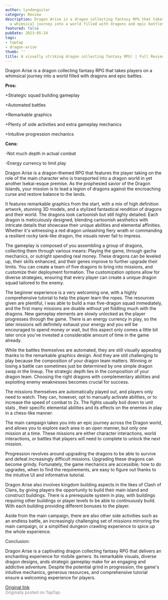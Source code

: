 ```yaml
---
author: lyndonguitar
category: Review
description: Dragon Arise is a dragon collecting fantasy RPG that takes players on
  a whimsical journey into a world filled with dragons and epic battles.
featured: false
pubDate: 2023-05-24
tags:
- taptap
- dragon-arise
thumb: ''
title: A visually striking dragon collecting fantasy RPG! | Full Review - Dragon Arise
---
```


Dragon Arise is a dragon collecting fantasy RPG that takes players on a whimsical journey into a world filled with dragons and epic battles.


**Pros:**


+Strategic squad building gameplay

+Automated battles

+Remarkable graphics

+Plenty of side activities and extra gameplay mechanics

+Intuitive progression mechanics


**Cons:**


-Not much depth in actual combat

-Energy currency to limit play

Dragon Arise is a dragon-themed RPG that features the player taking on the role of the main character who is transported into a dragon world in yet another Isekai-esque premise. As the prophesied savior of the Dragon Islands, your mission is to lead a legion of dragons against the encroaching curse and restore balance to the lands.

It features remarkable graphics from the start, with a mix of high definition artwork, stunning 3D models, and a stylized fantastical rendition of dragons and their world. The dragons look cartoonish but still highly detailed. Each dragon is meticulously designed, blending cartoonish aesthetics with intricate details that showcase their unique abilities and elemental affinities. Whether it's witnessing a red dragon unleashing fiery wrath or commanding a resilient rocky tank-like dragon, the visuals never fail to impress.

The gameplay is composed of you assembling a group of dragons, collecting them through various means: Playing the game, through gacha mechanics, or outright spending real money. These dragons can be leveled up, their skills enhanced, and their genes improve to further upgrade their limits. You can create a team of five dragons to bring into missions, and customize their deployment formation. The customization options allow for diverse strategies, ensuring that every player can create a unique dragon squad tailored to the enemy.

The beginner experience is a very welcoming one, with a highly comprehensive tutorial to help the player learn the ropes. The resources given are plentiful, I was able to build a max five-dragon squad immediately, and the first many missions are doable without yet fiddling much with the dragons. New gameplay elements are slowly unlocked as the player progresses through the game. There is an energy currency in play, so the later missions will definitely exhaust your energy and you will be encouraged to spend money or wait, but this aspect only comes a little bit later once you’ve invested a considerable amount of time in the game already.

While the battles themselves are automated, they are still visually appealing thanks to the remarkable graphics design. And they are still challenging to play because the composition of your dragon team matters. Winning or losing a battle can sometimes just be determined by one simple dragon swap in the lineup. The strategic depth lies in the composition of your dragon team. Choosing the right dragons with complementary abilities and exploiting enemy weaknesses becomes crucial for success.

The missions themselves are automatically played out, and players only need to watch. They can, however, opt to manually activate abilities, or to increase the speed of combat to 2x. The fights usually boil down to unit stats , their specific elemental abilities and its effects on the enemies in play in a chess-like manner.

The main campaign takes you into an epic journey across the Dragon world, and allows you to explore each area in an open manner, but only one mission at a time. These missions are either character interactions, world interactions, or battles that players will need to complete to unlock the next mission.

Progression revolves around upgrading the dragons to be able to survive and defeat increasingly difficult missions. Upgrading these dragons can become grindy. Fortunately, the game mechanics are accessible; how to do upgrades, when to find the requirements, are easy to figure out thanks to the intuitive UI and informative tutorial.

Dragon Arise also involves kingdom building aspects in the likes of Clash of Clans, by giving players the opportunity to build their main island and construct buildings. There is a prerequisite system in play, with buildings requiring other buildings or player levels to be able to continuously build. With each building providing different bonuses to the player.

Aside from the main campaign, there are also other side activities such as an endless battle, an increasingly challenging set of missions mirroring the main campaign, or a simplified dungeon crawling experience to spice up the whole experience.

Conclusion:

Dragon Arise is a captivating dragon collecting fantasy RPG that delivers an enchanting experience for mobile gamers. Its remarkable visuals, diverse dragon designs, ands strategic gameplay make for an engaging and addictive adventure. Despite the potential grind in progression, the game's intuitive mechanics, generous resources, and comprehensive tutorial ensure a welcoming experience for players.

[Original link](https://www.taptap.io/post/5612678)<br><span style="font-size: 0.95em; color: #888;">Originally posted on TapTap.</span>